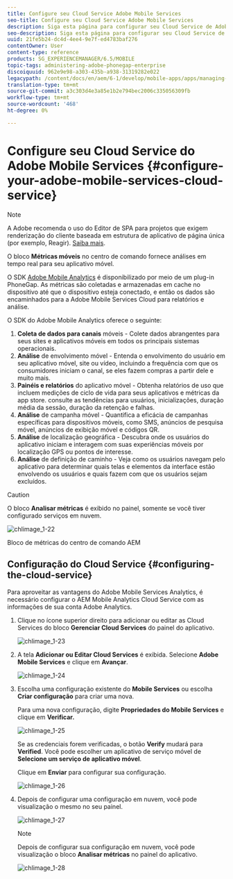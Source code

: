 ```yaml
---
title: Configure seu Cloud Service Adobe Mobile Services
seo-title: Configure seu Cloud Service Adobe Mobile Services
description: Siga esta página para configurar seu Cloud Service de Adobe Mobile Services.
seo-description: Siga esta página para configurar seu Cloud Service de Adobe Mobile Services.
uuid: 21fe5b24-dc4d-4ee4-9e7f-ed4783baf276
contentOwner: User
content-type: reference
products: SG_EXPERIENCEMANAGER/6.5/MOBILE
topic-tags: administering-adobe-phonegap-enterprise
discoiquuid: 962e9e98-a303-435b-a938-31319282e022
legacypath: /content/docs/en/aem/6-1/develop/mobile-apps/apps/managing-aem-mobile-apps/configure-your-adobe-phonegap-build-cloud-service1
translation-type: tm+mt
source-git-commit: a3c303d4e3a85e1b2e794bec2006c335056309fb
workflow-type: tm+mt
source-wordcount: '468'
ht-degree: 0%

---
```



# Configure seu Cloud Service do Adobe Mobile Services {#configure-your-adobe-mobile-services-cloud-service}

>[!NOTE]
>
>A Adobe recomenda o uso do Editor de SPA para projetos que exigem renderização do cliente baseada em estrutura de aplicativo de página única (por exemplo, Reagir). [Saiba mais](/help/sites-developing/spa-overview.md).

O bloco **Métricas móveis** no centro de comando fornece análises em tempo real para seu aplicativo móvel.

O SDK [Adobe Mobile Analytics](https://www.adobe.com/ca/solutions/digital-analytics/mobile-web-apps-analytics.html) é disponibilizado por meio de um plug-in PhoneGap. As métricas são coletadas e armazenadas em cache no dispositivo até que o dispositivo esteja conectado, e então os dados são encaminhados para a Adobe Mobile Services Cloud para relatórios e análise.

O SDK do Adobe Mobile Analytics oferece o seguinte:

1. **Coleta de dados para canais**  móveis - Colete dados abrangentes para seus sites e aplicativos móveis em todos os principais sistemas operacionais.
1. **Análise**  de envolvimento móvel - Entenda o envolvimento do usuário em seu aplicativo móvel, site ou vídeo, incluindo a frequência com que os consumidores iniciam o canal, se eles fazem compras a partir dele e muito mais.
1. **Painéis e relatórios**  do aplicativo móvel - Obtenha relatórios de uso que incluem medições de ciclo de vida para seus aplicativos e métricas da app store. consulte as tendências para usuários, inicializações, duração média da sessão, duração da retenção e falhas.
1. **Análise**  de campanha móvel - Quantifica a eficácia de campanhas específicas para dispositivos móveis, como SMS, anúncios de pesquisa móvel, anúncios de exibição móvel e códigos QR.
1. **Análise**  de localização geográfica - Descubra onde os usuários do aplicativo iniciam e interagem com suas experiências móveis por localização GPS ou pontos de interesse.
1. **Análise**  de definição de caminho - Veja como os usuários navegam pelo aplicativo para determinar quais telas e elementos da interface estão envolvendo os usuários e quais fazem com que os usuários sejam excluídos.

>[!CAUTION]
>
>O bloco **Analisar métricas** é exibido no painel, somente se você tiver configurado serviços em nuvem.

![chlimage_1-22](assets/chlimage_1-22.png)

Bloco de métricas do centro de comando AEM

## Configuração do Cloud Service {#configuring-the-cloud-service}

Para aproveitar as vantagens do Adobe Mobile Services Analytics, é necessário configurar o AEM Mobile Analytics Cloud Service com as informações de sua conta Adobe Analytics.

1. Clique no ícone superior direito para adicionar ou editar as Cloud Services do bloco **Gerenciar Cloud Services** do painel do aplicativo.

   ![chlimage_1-23](assets/chlimage_1-23.png)

1. A tela **Adicionar ou Editar Cloud Services** é exibida. Selecione **Adobe Mobile Services** e clique em **Avançar**.

   ![chlimage_1-24](assets/chlimage_1-24.png)

1. Escolha uma configuração existente do **Mobile Services** ou escolha **Criar configuração** para criar uma nova.

   Para uma nova configuração, digite **Propriedades do Mobile Services** e clique em **Verificar.**

   ![chlimage_1-25](assets/chlimage_1-25.png)

   Se as credenciais forem verificadas, o botão **Verify** mudará para **Verified**. Você pode escolher um aplicativo de serviço móvel de **Selecione um serviço de aplicativo móvel**.

   Clique em **Enviar** para configurar sua configuração.

   ![chlimage_1-26](assets/chlimage_1-26.png)

1. Depois de configurar uma configuração em nuvem, você pode visualização o mesmo no seu painel.

   ![chlimage_1-27](assets/chlimage_1-27.png)

   >[!NOTE]
   >
   >Depois de configurar sua configuração em nuvem, você pode visualização o bloco **Analisar métricas** no painel do aplicativo.

   ![chlimage_1-28](assets/chlimage_1-28.png)

